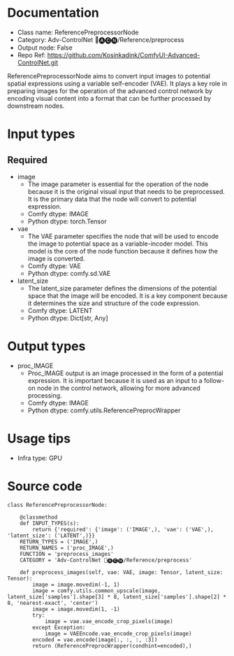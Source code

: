 # Documentation
- Class name: ReferencePreprocessorNode
- Category: Adv-ControlNet 🛂🅐🅒🅝/Reference/preprocess
- Output node: False
- Repo Ref: https://github.com/Kosinkadink/ComfyUI-Advanced-ControlNet.git

ReferencePreprocessorNode aims to convert input images to potential spatial expressions using a variable self-encoder (VAE). It plays a key role in preparing images for the operation of the advanced control network by encoding visual content into a format that can be further processed by downstream nodes.

# Input types
## Required
- image
    - The image parameter is essential for the operation of the node because it is the original visual input that needs to be preprocessed. It is the primary data that the node will convert to potential expression.
    - Comfy dtype: IMAGE
    - Python dtype: torch.Tensor
- vae
    - The VAE parameter specifies the node that will be used to encode the image to potential space as a variable-incoder model. This model is the core of the node function because it defines how the image is converted.
    - Comfy dtype: VAE
    - Python dtype: comfy.sd.VAE
- latent_size
    - The latent_size parameter defines the dimensions of the potential space that the image will be encoded. It is a key component because it determines the size and structure of the code expression.
    - Comfy dtype: LATENT
    - Python dtype: Dict[str, Any]

# Output types
- proc_IMAGE
    - Proc_IMAGE output is an image processed in the form of a potential expression. It is important because it is used as an input to a follow-on node in the control network, allowing for more advanced processing.
    - Comfy dtype: IMAGE
    - Python dtype: comfy.utils.ReferencePreprocWrapper

# Usage tips
- Infra type: GPU

# Source code
```
class ReferencePreprocessorNode:

    @classmethod
    def INPUT_TYPES(s):
        return {'required': {'image': ('IMAGE',), 'vae': ('VAE',), 'latent_size': ('LATENT',)}}
    RETURN_TYPES = ('IMAGE',)
    RETURN_NAMES = ('proc_IMAGE',)
    FUNCTION = 'preprocess_images'
    CATEGORY = 'Adv-ControlNet 🛂🅐🅒🅝/Reference/preprocess'

    def preprocess_images(self, vae: VAE, image: Tensor, latent_size: Tensor):
        image = image.movedim(-1, 1)
        image = comfy.utils.common_upscale(image, latent_size['samples'].shape[3] * 8, latent_size['samples'].shape[2] * 8, 'nearest-exact', 'center')
        image = image.movedim(1, -1)
        try:
            image = vae.vae_encode_crop_pixels(image)
        except Exception:
            image = VAEEncode.vae_encode_crop_pixels(image)
        encoded = vae.encode(image[:, :, :, :3])
        return (ReferencePreprocWrapper(condhint=encoded),)
```